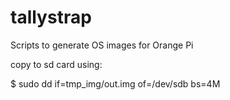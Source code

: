 # tallystrap
Scripts to generate OS images for Orange Pi


copy to sd card using:

 $ sudo dd if=tmp_img/out.img of=/dev/sdb bs=4M
